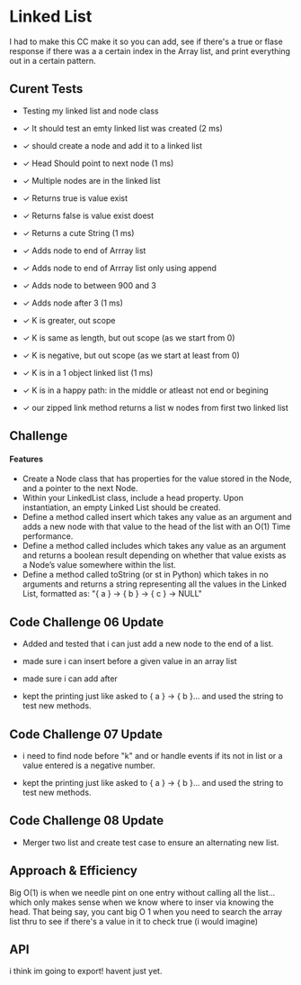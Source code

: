 # Linked List
<!-- Short summary or background information -->

I had to make this CC make it so you can add, see if there's a true or flase response if there was a a certain index in the Array list, and print everything out in a certain pattern.

## Curent Tests

  - Testing my linked list and node class

  -  ✓ It should test an emty linked list was created (2 ms)
  -  ✓ should create a node and add it to a linked list
  -  ✓ Head Should point to next node (1 ms)
  -  ✓ Multiple nodes are in the linked list
  -  ✓ Returns true is value exist
  -  ✓ Returns false is value exist doest
  -  ✓ Returns a cute String (1 ms)
  -  ✓ Adds node to end of Arrray list
  -  ✓ Adds node to end of Arrray list only using append
  -  ✓ Adds node to between 900 and 3
  -  ✓ Adds node after 3 (1 ms)
  -  ✓ K is greater, out scope
  -  ✓ K is same as length, but out scope (as we start from 0)
  -  ✓ K is negative, but out scope (as we start at least from 0)
  -  ✓ K is in a 1 object linked list (1 ms)
  -  ✓ K is in a happy path: in the middle or atleast not end or begining
  -  ✓ our zipped link method returns a list w nodes from first two linked list



## Challenge
<!-- Description of the challenge -->

#### Features
- Create a Node class that has properties for the value stored in the Node, and a pointer to the next Node.
- Within your LinkedList class, include a head property. Upon instantiation, an empty Linked List should be created.
- Define a method called insert which takes any value as an argument and adds a new node with that value to the head of the list with an O(1) Time performance.
- Define a method called includes which takes any value as an argument and returns a boolean result depending on whether that value exists as a Node’s value somewhere within the list.
- Define a method called toString (or st in Python) which takes in no arguments and returns a string representing all the values in the Linked List, formatted as:
"{ a } -> { b } -> { c } -> NULL"


## Code Challenge 06 Update

- Added and tested that i can just add a new node to the end of a list.
- made sure i can insert before a given value in an array list
- made sure i can add after

- kept the printing just like asked to { a } -> { b }... and used the string to test new methods.

## Code Challenge 07 Update

- i need to find node before "k" and or handle events if its not in list or a value entered is a negative number.

- kept the printing just like asked to { a } -> { b }... and used the string to test new methods.

## Code Challenge 08 Update

- Merger two list and create test case to ensure an alternating new list.

## Approach & Efficiency
<!-- What approach did you take? Why? What is the Big O space/time for this approach? -->

Big O(1) is when we needle pint on one entry without calling all the list... which only makes sense when we know where to inser via knowing the head. That being say, you cant big O 1 when you need to search the array list thru to see if there's a value in it to check true (i would imagine)

## API
<!-- Description of each method publicly available to your Linked List -->
i think im going to export! havent just yet.
